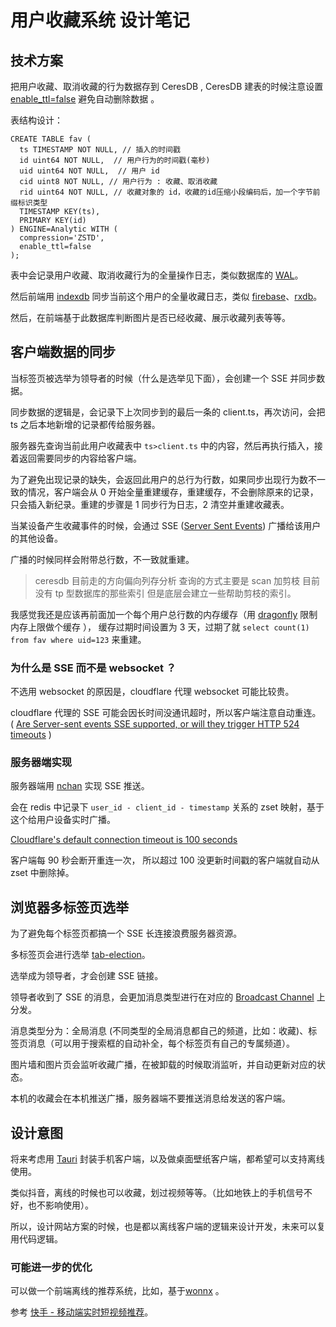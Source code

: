 # 用户收藏系统 设计笔记

## 技术方案

把用户收藏、取消收藏的行为数据存到 CeresDB , CeresDB 建表的时候注意设置 [enable_ttl=false](https://docs.ceresdb.io/cn/sql/engine_options.html) 避免自动删除数据 。

表结构设计：

```
CREATE TABLE fav (
  ts TIMESTAMP NOT NULL, // 插入的时间戳
  id uint64 NOT NULL,  // 用户行为的时间戳(毫秒)
  uid uint64 NOT NULL,  // 用户 id
  cid uint8 NOT NULL, // 用户行为 : 收藏、取消收藏
  rid uint64 NOT NULL, // 收藏对象的 id，收藏的id压缩小段编码后，加一个字节前缀标识类型
  TIMESTAMP KEY(ts),
  PRIMARY KEY(id)
) ENGINE=Analytic WITH (
  compression='ZSTD',
  enable_ttl=false
);
```

表中会记录用户收藏、取消收藏行为的全量操作日志，类似数据库的 [WAL](https://www.taosdata.com/engineering/6062.html)。

然后前端用 [indexdb](https://www.ruanyifeng.com/blog/2018/07/indexeddb.html) 同步当前这个用户的全量收藏日志，类似 [firebase](https://firebase.google.com/products/realtime-database?hl=zh-cn)、[rxdb](https://rxdb.info)。

然后，在前端基于此数据库判断图片是否已经收藏、展示收藏列表等等。

## 客户端数据的同步

当标签页被选举为领导者的时候（什么是选举见下面），会创建一个 SSE 并同步数据。

同步数据的逻辑是，会记录下上次同步到的最后一条的 client.ts，再次访问，会把 ts 之后本地新增的记录都传给服务器。

服务器先查询当前此用户收藏表中 `ts>client.ts` 中的内容，然后再执行插入，接着返回需要同步的内容给客户端。

为了避免出现记录的缺失，会返回此用户的总行为行数，如果同步出现行为数不一致的情况，客户端会从 0 开始全量重建缓存，重建缓存，不会删除原来的记录，只会插入新纪录。重建的步骤是 1 同步行为日志，2 清空并重建收藏表。

当某设备产生收藏事件的时候，会通过 SSE ([Server Sent Events](https://caniuse.com/eventsource)) 广播给该用户的其他设备。

广播的时候同样会附带总行数，不一致就重建。

> ceresdb 目前走的方向偏向列存分析 查询的方式主要是 scan 加剪枝 目前没有 tp 型数据库的那些索引 但是底层会建立一些帮助剪枝的索引。

我感觉我还是应该再前面加一个每个用户总行数的内存缓存（用 [dragonfly](https://github.com/dragonflydb/dragonfly) 限制内存上限做个缓存 ）， 缓存过期时间设置为 3 天，过期了就 `select count(1) from fav where uid=123` 来重建。

### 为什么是 SSE 而不是 websocket ？

不选用 websocket 的原因是，cloudflare 代理 websocket 可能比较贵。

cloudflare 代理的 SSE 可能会因长时间没通讯超时，所以客户端注意自动重连。 ( [Are Server-sent events SSE supported, or will they trigger HTTP 524 timeouts](https://community.cloudflare.com/t/are-server-sent-events-sse-supported-or-will-they-trigger-http-524-timeouts/499621/6) )

### 服务器端实现

服务器端用 [nchan](https://www.nginx.com/resources/wiki/modules/Nchan/) 实现 SSE 推送。

会在 redis 中记录下 `user_id - client_id - timestamp` 关系的 zset 映射，基于这个给用户设备实时广播。

[Cloudflare's default connection timeout is 100 seconds](https://support.nine.ch/articles/cloudflare-faqs)

客户端每 90 秒会断开重连一次， 所以超过 100 没更新时间戳的客户端就自动从 zset 中删除掉。

## 浏览器多标签页选举

为了避免每个标签页都搞一个 SSE 长连接浪费服务器资源。

多标签页会进行选举 [tab-election](https://github.com/dabblewriter/tab-election)。

选举成为领导者，才会创建 SSE 链接。

领导者收到了 SSE 的消息，会更加消息类型进行在对应的 [Broadcast Channel](https://developer.mozilla.org/zh-CN/docs/Web/API/Broadcast_Channel_API) 上分发。

消息类型分为：全局消息 (不同类型的全局消息都自己的频道，比如：收藏)、标签页消息（可以用于搜索框的自动补全，每个标签页有自己的专属频道）。

图片墙和图片页会监听收藏广播，在被卸载的时候取消监听，并自动更新对应的状态。

本机的收藏会在本机推送广播，服务器端不要推送消息给发送的客户端。

## 设计意图

将来考虑用 [Tauri](https://tauri.app) 封装手机客户端，以及做桌面壁纸客户端，都希望可以支持离线使用。

类似抖音，离线的时候也可以收藏，划过视频等等。（比如地铁上的手机信号不好，也不影响使用）。

所以，设计网站方案的时候，也是都以离线客户端的逻辑来设计开发，未来可以复用代码逻辑。

### 可能进一步的优化

可以做一个前端离线的推荐系统，比如，基于[wonnx](https://github.com/webonnx/wonnx) 。

参考 [快手 - 移动端实时短视频推荐](https://cloud.tencent.com/developer/article/2203171)。
